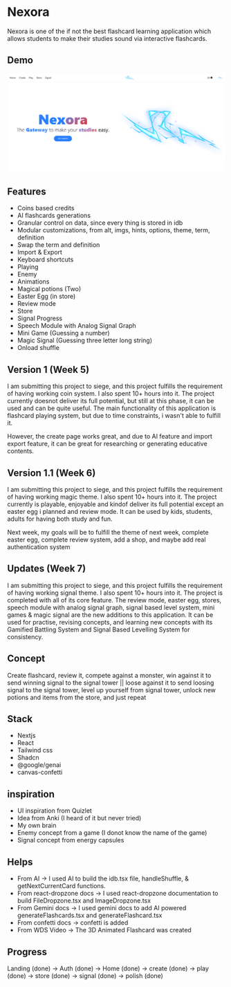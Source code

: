 # Nexora

Nexora is one of the if not the best flashcard learning application which allows students to make their studies sound via interactive flashcards.

## Demo

[![Demo Video](https://raw.githubusercontent.com/wind-surfing/nexora/refs/heads/main/public/nexora.png)](https://drive.google.com/file/d/1JT8fBoDcVvBXIEE5TRjT9f6ggA1Ytkyp/view?usp=sharing)

## Features

- Coins based credits
- AI flashcards generations
- Granular control on data, since every thing is stored in idb
- Modular customizations, from alt, imgs, hints, options, theme, term, definition
- Swap the term and definition
- Import & Export
- Keyboard shortcuts
- Playing
- Enemy
- Animations
- Magical potions (Two)
- Easter Egg (in store)
- Review mode
- Store
- Signal Progress
- Speech Module with Analog Signal Graph
- Mini Game (Guessing a number)
- Magic Signal (Guessing three letter long string)
- Onload shuffle

## Version 1 (Week 5)

I am submitting this project to siege, and this project fulfills the requirement of having working coin system. I also spent 10+ hours into it. The project currently doesnot deliver its full potential, but still at this phase, it can be used and can be quite useful. The main functionality of this application is flashcard playing system, but due to time constraints, i wasn't able to fulfill it. 

However, the create page works great, and due to AI feature and import export feature, it can be great for researching or generating educative contents.

## Version 1.1 (Week 6)

I am submitting this project to siege, and this project fulfills the requirement of having working magic theme. I also spent 10+ hours into it. The project currently is playable, enjoyable and kindof deliver its full potential except an easter egg i planned and review mode. It can be used by kids, students, adults for having both study and fun. 

Next week, my goals will be to fulfill the theme of next week, complete easter egg, complete review system, add a shop, and maybe add real authentication system

## Updates (Week 7)

I am submitting this project to siege, and this project fulfills the requirement of having working signal theme. I also spent 10+ hours into it. The project is completed with all of its core feature. The review mode, easter egg, stores, speech module with analog signal graph, signal based level system, mini games & magic signal are the new additions to this application. It can be used for practise, revising concepts, and learning new concepts with its Gamified Battling System and Signal Based Levelling System for consistency.

## Concept

Create flashcard, review it, compete against a monster, win against it to send winning signal to the signal tower || loose against it to send loosing signal to the signal tower, level up yourself from signal tower, unlock new potions and items from the store, and just repeat

## Stack

- Nextjs
- React
- Tailwind css
- Shadcn
- @google/genai
- canvas-confetti

## inspiration

- UI inspiration from Quizlet
- Idea from Anki (I heard of it but never tried)
- My own brain
- Enemy concept from a game (I donot know the name of the game)
- Signal concept from energy capsules

## Helps

- From AI -> I used AI to build the idb.tsx file, handleShuffle, & getNextCurrentCard functions.
- From react-dropzone docs -> I used react-dropzone documentation to build FileDropzone.tsx and ImageDropzone.tsx
- From Gemini docs -> I used gemini docs to add AI powered generateFlashcards.tsx and generateFlashcard.tsx
- From confetti docs -> confetti is added
- From WDS Video -> The 3D Animated Flashcard was created

## Progress

Landing (done) -> Auth (done) -> Home (done) -> create (done) -> play (done) -> store (done) -> signal (done) -> polish (done)
